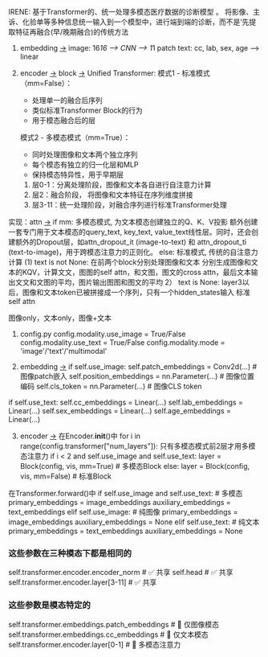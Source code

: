 IRENE:
基于Transformer的、统一处理多模态医疗数据的诊断模型 。
将影像、主诉、化验单等多种信息统一输入到一个模型中，进行端到端的诊断，而不是‘先提取特征再融合(早/晚期融合)的传统方法 

1. embedding [→](embed.py)
image: 16*16 --> CNN --> 1*1 patch
text: cc, lab, sex, age --> linear

2. encoder [→](encoder.py) block [→](block.py)
Unified Transformer:
    模式1 - 标准模式（mm=False）：
    - 处理单一的融合后序列
    - 类似标准Transformer Block的行为
    - 用于模态融合后的层
    
    模式2 - 多模态模式（mm=True）：
    - 同时处理图像和文本两个独立序列
    - 每个模态有独立的归一化层和MLP
    - 保持模态特异性，用于早期层

    1. 层0-1：分离处理阶段，图像和文本各自进行自注意力计算
    2. 层2：融合阶段， 将图像和文本特征在序列维度拼接
    3. 层3-11：统一处理阶段，对融合序列进行标准Transformer处理

实现：attn [→](attention.py)
if mm: 多模态模式, 为文本模态创建独立的Q、K、V投影
    额外创建一套专门用于文本模态的query_text, key_text, value_text线性层。同时，还会创建额外的Dropout层，如attn_dropout_it (image-to-text) 和 attn_dropout_ti (text-to-image)，用于跨模态注意力的正则化。
else: 标准模式, 传统的自注意力计算 
    (1) text is not None: 在前两个block分别处理图像和文本
        分别生成图像和文本的KQV，计算文文，图图的self attn，和文图，图文的cross attn，最后文本输出文文和文图的平均，图片输出图图和图文的平均
    2） text is None: layer3以后，图像和文本token已被拼接成一个序列，只有一个hidden_states输入
        标准self attn



图像only，文本only，图像+文本

1. config.py
config.modality.use_image = True/False
config.modality.use_text = True/False
config.modality.mode = 'image'/'text'/'multimodal'

2. embedding [→](embed.py)
if self.use_image:
    self.patch_embeddings = Conv2d(...)  # 图像patch嵌入
    self.position_embeddings = nn.Parameter(...)  # 图像位置编码
    self.cls_token = nn.Parameter(...)  # 图像CLS token
 
if self.use_text:
    self.cc_embeddings = Linear(...)
    self.lab_embeddings = Linear(...)
    self.sex_embeddings = Linear(...)
    self.age_embeddings = Linear(...)

3. encoder [→](encoder.py)
在Encoder.__init__()中
for i in range(config.transformer["num_layers"]):
    只有多模态模式前2层才用多模态注意力
    if i < 2 and self.use_image and self.use_text:
        layer = Block(config, vis, mm=True)  # 多模态Block
    else:
        layer = Block(config, vis, mm=False)  # 标准Block

在Transformer.forward()中
if self.use_image and self.use_text:
    # 多模态
    primary_embeddings = image_embeddings
    auxiliary_embeddings = text_embeddings
elif self.use_image:
    # 纯图像
    primary_embeddings = image_embeddings
    auxiliary_embeddings = None
elif self.use_text:
    # 纯文本
    primary_embeddings = text_embeddings
    auxiliary_embeddings = None

### 这些参数在三种模态下都是相同的
self.transformer.encoder.encoder_norm  # ✅ 共享
self.head  # ✅ 共享
self.transformer.encoder.layer[3-11]  # ✅ 共享

### 这些参数是模态特定的
self.transformer.embeddings.patch_embeddings  # 🔸 仅图像模态
self.transformer.embeddings.cc_embeddings     # 🔸 仅文本模态
self.transformer.encoder.layer[0-1]  # 🔸 多模态注意力